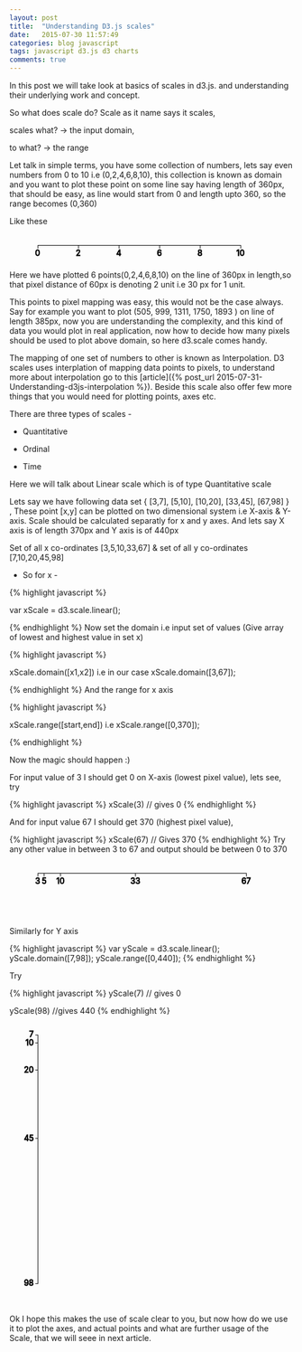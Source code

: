 ```yaml
---
layout: post
title:  "Understanding D3.js scales"
date:   2015-07-30 11:57:49
categories: blog javascript
tags: javascript d3.js d3 charts
comments: true
---
```


In this post we will take look at basics of scales in d3.js. and understanding their underlying work and concept.

So what does scale do? Scale as it name says it scales, 

scales what? -> the input domain,

to what? -> the range

Let talk in simple terms, you have some collection of numbers, lets say even numbers from 0 to 10 i.e (0,2,4,6,8,10), this collection is known as domain and you want to plot these point on some line say having length of 360px, that should be easy, as line would start from 0 and length upto 360, so the range becomes (0,360) 

Like these

<svg height="50" width="450" margin="20"><g fill="none" stroke="black" shape-rendering="crispEdges" transform="translate(50,20)"><g class="tick" transform="translate(0,0)" style="opacity: 1;"><line y2="6" x2="0"></line><text dy=".71em" y="9" x="0" style="text-anchor: middle;fill:black;">0</text></g><g class="tick" transform="translate(72,0)" style="opacity: 1;"><line y2="6" x2="0"></line><text dy=".71em" y="9" x="0" style="text-anchor: middle;fill:black;">2</text></g><g class="tick" transform="translate(144,0)" style="opacity: 1;"><line y2="6" x2="0"></line><text dy=".71em" y="9" x="0" style="text-anchor: middle;fill:black;">4</text></g><g class="tick" transform="translate(216,0)" style="opacity: 1;"><line y2="6" x2="0"></line><text dy=".71em" y="9" x="0" style="text-anchor: middle;fill:black;">6</text></g><g class="tick" transform="translate(288,0)" style="opacity: 1;"><line y2="6" x2="0"></line><text dy=".71em" y="9" x="0" style="text-anchor: middle;fill:black;">8</text></g><g class="tick" transform="translate(360,0)" style="opacity: 1;"><line y2="6" x2="0"></line><text dy=".71em" y="9" x="0" style="text-anchor: middle;fill:black;">10</text></g><path class="domain" d="M0,6V0H360V6"></path></g></svg>

Here we have plotted 6 points(0,2,4,6,8,10) on the line of 360px in length,so that pixel distance of 60px is denoting 2 unit i.e 30 px for 1 unit. 

This points to pixel mapping was easy, this would not be the case always.
Say for example you want to plot (505, 999, 1311, 1750, 1893 ) on line of length 385px, now you are understanding the complexity, and this kind of data you would plot in real application, now how to decide how many pixels should be used to plot above domain, so here d3.scale comes handy.

The mapping of one set of numbers to other is known as Interpolation. D3 scales uses interplation of mapping data points to pixels, to understand more about interpolation go to this [article]({% post_url 2015-07-31-Understanding-d3js-interpolation %}). Beside this scale also offer few more things that you would need for plotting points, axes etc.

There are three types of scales - 

- Quantitative

- Ordinal 

- Time

Here we will talk about Linear scale which is of type Quantitative scale

Lets say we have following data set  { [3,7], [5,10], [10,20], [33,45], [67,98]	} ,
These point [x,y] can be plotted on two dimensional system i.e X-axis & Y-axis.
Scale should be calculated separatly for x and y axes.
And lets say X axis is of length 370px and Y axis is of 440px

Set of all x co-ordinates [3,5,10,33,67] & set of all y co-ordinates [7,10,20,45,98]

- So for x - 

{% highlight javascript %}

var xScale = d3.scale.linear();

{% endhighlight %}
Now set the domain i.e input set of values (Give array of lowest and highest value in set x)

{% highlight javascript %}

xScale.domain([x1,x2]) i.e in our case xScale.domain([3,67]);

{% endhighlight %}
And the range for x axis 

{% highlight javascript %}

xScale.range([start,end]) i.e xScale.range([0,370]);

{% endhighlight %}

Now the magic should happen :)

For input value of 3 I should get 0 on X-axis (lowest pixel value), lets see, try

{% highlight javascript %}
xScale(3) // gives 0
{% endhighlight %}

And for input value 67 I should get 370 (highest pixel value), 

{% highlight javascript %}
xScale(67) // Gives 370
{% endhighlight %}
Try any other value in between 3 to 67 and output should be between 0 to 370

<svg height="100" width="450" margin="20"><g fill="none" stroke="black" shape-rendering="crispEdges" transform="translate(50,20)"><g class="tick" transform="translate(0,0)" style="opacity: 1;"><line y2="6" x2="0"></line><text dy=".71em" y="9" x="0" fill="black" style="text-anchor: middle;">3</text></g><g class="tick" transform="translate(11.5625,0)" style="opacity: 1;"><line y2="6" x2="0"></line><text dy=".71em" y="9" x="0" fill="black" style="text-anchor: middle;">5</text></g><g class="tick" transform="translate(40.46875,0)" style="opacity: 1;"><line y2="6" x2="0"></line><text dy=".71em" y="9" x="0" fill="black" style="text-anchor: middle;">10</text></g><g class="tick" transform="translate(173.4375,0)" style="opacity: 1;"><line y2="6" x2="0"></line><text dy=".71em" y="9" x="0" style="text-anchor: middle;" fill="black">33</text></g><g class="tick" transform="translate(370,0)" style="opacity: 1;"><line y2="6" x2="0"></line><text dy=".71em" y="9" x="0" fill="black" style="text-anchor: middle;">67</text></g><path class="domain" d="M0,6V0H370V6"></path></g></svg>

Similarly for Y axis

{% highlight javascript %}
var yScale = d3.scale.linear();
yScale.domain([7,98]);
yScale.range([0,440]);
{% endhighlight %}

Try

{% highlight javascript %}
yScale(7) // gives 0

yScale(98) //gives 440
{% endhighlight %}

<svg height="500" width="150" margin="20"><g fill="none" stroke="black" shape-rendering="crispEdges" transform="translate(50,20)"><g class="tick" transform="translate(0,0)" style="opacity: 1;"><line x2="-4" y2="0"></line><text dy=".32em" x="-7" y="0" fill="black" style="text-anchor: end;">7</text></g><g class="tick" transform="translate(0,14.505494505494505)" style="opacity: 1;"><line x2="-4" y2="0"></line><text dy=".32em" x="-7" y="0" fill="black" style="text-anchor: end;">10</text></g><g class="tick" transform="translate(0,62.857142857142854)" style="opacity: 1;"><line x2="-4" y2="0"></line><text dy=".32em" x="-7" y="0" fill="black" style="text-anchor: end;">20</text></g><g class="tick" transform="translate(0,183.73626373626374)" style="opacity: 1;"><line x2="-4" y2="0"></line><text dy=".32em" x="-7" y="0" fill="black" style="text-anchor: end;">45</text></g><g class="tick" transform="translate(0,440)" style="opacity: 1;"><line x2="-4" y2="0"></line><text dy=".32em" x="-7" y="0" fill="black" style="text-anchor: end;">98</text></g><path class="domain" d="M-4,0H0V440H-4"></path></g></svg>

Ok I hope this makes the use of scale clear to you, but now how do we use it to plot the axes, and actual points and what are further usage of the Scale, that we will seee in next article.